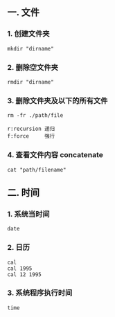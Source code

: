 
## 一. 文件
### 1. 创建文件夹
```Shell
mkdir "dirname"
```
### 2. 删除空文件夹
```Shell
rmdir "dirname"
```

### 3. 删除文件夹及以下的所有文件
```Shell
rm -fr ./path/file

r:recursion 递归
f:force     强行
```

### 4. 查看文件内容 concatenate
```shell
cat "path/filename"
```

## 二. 时间
### 1. 系统当时间
```shell
date
```

### 2. 日历
```shell
cal 
cal 1995
cal 12 1995
```

### 3. 系统程序执行时间
```shell
time
```